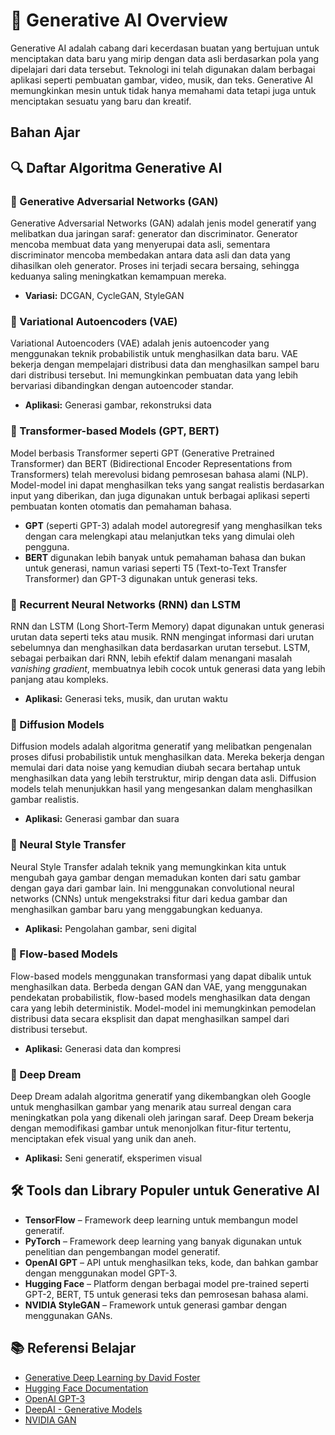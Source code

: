 
# 📘 Generative AI Overview

Generative AI adalah cabang dari kecerdasan buatan yang bertujuan untuk menciptakan data baru yang mirip dengan data asli berdasarkan pola yang dipelajari dari data tersebut. Teknologi ini telah digunakan dalam berbagai aplikasi seperti pembuatan gambar, video, musik, dan teks. Generative AI memungkinkan mesin untuk tidak hanya memahami data tetapi juga untuk menciptakan sesuatu yang baru dan kreatif.

## Bahan Ajar

## 🔍 Daftar Algoritma Generative AI

### 📌 Generative Adversarial Networks (GAN)
Generative Adversarial Networks (GAN) adalah jenis model generatif yang melibatkan dua jaringan saraf: generator dan discriminator. Generator mencoba membuat data yang menyerupai data asli, sementara discriminator mencoba membedakan antara data asli dan data yang dihasilkan oleh generator. Proses ini terjadi secara bersaing, sehingga keduanya saling meningkatkan kemampuan mereka.
- **Variasi:** DCGAN, CycleGAN, StyleGAN

### 📌 Variational Autoencoders (VAE)
Variational Autoencoders (VAE) adalah jenis autoencoder yang menggunakan teknik probabilistik untuk menghasilkan data baru. VAE bekerja dengan mempelajari distribusi data dan menghasilkan sampel baru dari distribusi tersebut. Ini memungkinkan pembuatan data yang lebih bervariasi dibandingkan dengan autoencoder standar.
- **Aplikasi:** Generasi gambar, rekonstruksi data

### 📌 Transformer-based Models (GPT, BERT)
Model berbasis Transformer seperti GPT (Generative Pretrained Transformer) dan BERT (Bidirectional Encoder Representations from Transformers) telah merevolusi bidang pemrosesan bahasa alami (NLP). Model-model ini dapat menghasilkan teks yang sangat realistis berdasarkan input yang diberikan, dan juga digunakan untuk berbagai aplikasi seperti pembuatan konten otomatis dan pemahaman bahasa.
- **GPT** (seperti GPT-3) adalah model autoregresif yang menghasilkan teks dengan cara melengkapi atau melanjutkan teks yang dimulai oleh pengguna.
- **BERT** digunakan lebih banyak untuk pemahaman bahasa dan bukan untuk generasi, namun variasi seperti T5 (Text-to-Text Transfer Transformer) dan GPT-3 digunakan untuk generasi teks.

### 📌 Recurrent Neural Networks (RNN) dan LSTM
RNN dan LSTM (Long Short-Term Memory) dapat digunakan untuk generasi urutan data seperti teks atau musik. RNN mengingat informasi dari urutan sebelumnya dan menghasilkan data berdasarkan urutan tersebut. LSTM, sebagai perbaikan dari RNN, lebih efektif dalam menangani masalah *vanishing gradient*, membuatnya lebih cocok untuk generasi data yang lebih panjang atau kompleks.
- **Aplikasi:** Generasi teks, musik, dan urutan waktu

### 📌 Diffusion Models
Diffusion models adalah algoritma generatif yang melibatkan pengenalan proses difusi probabilistik untuk menghasilkan data. Mereka bekerja dengan memulai dari data noise yang kemudian diubah secara bertahap untuk menghasilkan data yang lebih terstruktur, mirip dengan data asli. Diffusion models telah menunjukkan hasil yang mengesankan dalam menghasilkan gambar realistis.
- **Aplikasi:** Generasi gambar dan suara

### 📌 Neural Style Transfer
Neural Style Transfer adalah teknik yang memungkinkan kita untuk mengubah gaya gambar dengan memadukan konten dari satu gambar dengan gaya dari gambar lain. Ini menggunakan convolutional neural networks (CNNs) untuk mengekstraksi fitur dari kedua gambar dan menghasilkan gambar baru yang menggabungkan keduanya.
- **Aplikasi:** Pengolahan gambar, seni digital

### 📌 Flow-based Models
Flow-based models menggunakan transformasi yang dapat dibalik untuk menghasilkan data. Berbeda dengan GAN dan VAE, yang menggunakan pendekatan probabilistik, flow-based models menghasilkan data dengan cara yang lebih deterministik. Model-model ini memungkinkan pemodelan distribusi data secara eksplisit dan dapat menghasilkan sampel dari distribusi tersebut.
- **Aplikasi:** Generasi data dan kompresi

### 📌 Deep Dream
Deep Dream adalah algoritma generatif yang dikembangkan oleh Google untuk menghasilkan gambar yang menarik atau surreal dengan cara meningkatkan pola yang dikenali oleh jaringan saraf. Deep Dream bekerja dengan memodifikasi gambar untuk menonjolkan fitur-fitur tertentu, menciptakan efek visual yang unik dan aneh.
- **Aplikasi:** Seni generatif, eksperimen visual

## 🛠️ Tools dan Library Populer untuk Generative AI

- **TensorFlow** – Framework deep learning untuk membangun model generatif.
- **PyTorch** – Framework deep learning yang banyak digunakan untuk penelitian dan pengembangan model generatif.
- **OpenAI GPT** – API untuk menghasilkan teks, kode, dan bahkan gambar dengan menggunakan model GPT-3.
- **Hugging Face** – Platform dengan berbagai model pre-trained seperti GPT-2, BERT, T5 untuk generasi teks dan pemrosesan bahasa alami.
- **NVIDIA StyleGAN** – Framework untuk generasi gambar dengan menggunakan GANs.

## 📚 Referensi Belajar

- [Generative Deep Learning by David Foster](https://www.oreilly.com/library/view/generative-deep-learning/9781492041914/)
- [Hugging Face Documentation](https://huggingface.co/docs)
- [OpenAI GPT-3](https://beta.openai.com/docs/)
- [DeepAI - Generative Models](https://deepai.org/machine-learning-model/generative-models)
- [NVIDIA GAN](https://developer.nvidia.com/generative-adversarial-networks)

